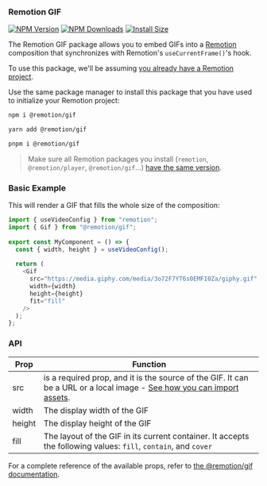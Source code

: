 ### Remotion GIF

[![NPM Version](https://img.shields.io/npm/v/@remotion/player.svg?style=flat)](https://www.npmjs.org/package/@remotion/player)
[![NPM Downloads](https://img.shields.io/npm/dm/@remotion/player.svg?style=flat)](https://npmcharts.com/compare/@remotion/player?minimal=true)
[![Install Size](https://packagephobia.now.sh/badge?p=@remotion/player)](https://packagephobia.now.sh/result?p=@remotion/player)

The Remotion GIF package allows you to embed GIFs into a [Remotion](https://remotion.dev) composition that synchronizes with Remotion's `useCurrentFrame()`'s hook.

To use this package, we'll be assuming [you already have a Remotion project](https://remotion.dev/docs).

Use the same package manager to install this package that you have used to initialize your Remotion project:

```bash 
npm i @remotion/gif
```

```bash
yarn add @remotion/gif
```

```bash
pnpm i @remotion/gif
```

> Make sure all Remotion packages you install (`remotion`, `@remotion/player`, `@remotion/gif`...) [have the same version](https://remotion.dev/docs/version-mismatch).

### Basic Example

This will render a GIF that fills the whole size of the composition:

```javascript
import { useVideoConfig } from "remotion";
import { Gif } from "@remotion/gif";
 
export const MyComponent = () => {
  const { width, height } = useVideoConfig();
 
  return (
    <Gif
      src="https://media.giphy.com/media/3o72F7YT6s0EMFI0Za/giphy.gif"
      width={width}
      height={height}
      fit="fill"
    />
  );
};
```

### API

Prop | Function |
--- | --- | 
src | is a required prop, and it is the source of the GIF. It can be a URL or a local image - [See how you can import assets](https://www.remotion.dev/docs/assets).| 
width | The display width of the GIF
height | The display height of the GIF
fill | The layout of the GIF in its current container. It accepts the following values: `fill`, `contain`, and `cover`

For a complete reference of the available props, refer to [the @remotion/gif documentation](https://www.remotion.dev/docs/gif).
